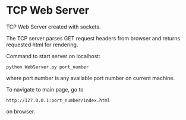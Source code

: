 # TCP Web Server

TCP Web Server created with sockets.

The TCP server parses GET request headers from browser and returns requested html for rendering.

Command to start server on localhost:

```python WebServer.py port_number```

where port number is any available port number on current machine.

To navigate to main page, go to 

```http://127.0.0.1:port_number/index.html```

on browser.
